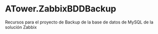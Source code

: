 # ATower.ZabbixBDDBackup
Recursos para el proyecto de Backup de la base de datos de MySQL de la solución Zabbix
